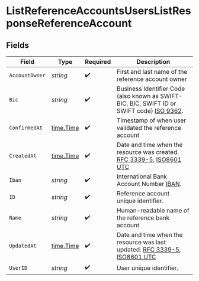 # ListReferenceAccountsUsersListResponseReferenceAccount


## Fields

| Field                                                                                                                                                                                            | Type                                                                                                                                                                                             | Required                                                                                                                                                                                         | Description                                                                                                                                                                                      |
| ------------------------------------------------------------------------------------------------------------------------------------------------------------------------------------------------ | ------------------------------------------------------------------------------------------------------------------------------------------------------------------------------------------------ | ------------------------------------------------------------------------------------------------------------------------------------------------------------------------------------------------ | ------------------------------------------------------------------------------------------------------------------------------------------------------------------------------------------------ |
| `AccountOwner`                                                                                                                                                                                   | *string*                                                                                                                                                                                         | :heavy_check_mark:                                                                                                                                                                               | First and last name of the reference account owner                                                                                                                                               |
| `Bic`                                                                                                                                                                                            | *string*                                                                                                                                                                                         | :heavy_check_mark:                                                                                                                                                                               | Business Identifier Code (also known as SWIFT-BIC, BIC, SWIFT ID or SWIFT code) [ISO 9362](https://en.wikipedia.org/wiki/ISO_9362).                                                              |
| `ConfirmedAt`                                                                                                                                                                                    | [time.Time](https://pkg.go.dev/time#Time)                                                                                                                                                        | :heavy_check_mark:                                                                                                                                                                               | Timestamp of when user validated the reference account                                                                                                                                           |
| `CreatedAt`                                                                                                                                                                                      | [time.Time](https://pkg.go.dev/time#Time)                                                                                                                                                        | :heavy_check_mark:                                                                                                                                                                               | Date and time when the resource was created. [RFC 3339-5](https://datatracker.ietf.org/doc/html/rfc3339#section-5.6), [ISO8601 UTC](https://www.iso.org/iso-8601-date-and-time-format.html)      |
| `Iban`                                                                                                                                                                                           | *string*                                                                                                                                                                                         | :heavy_check_mark:                                                                                                                                                                               | International Bank Account Number [IBAN](https://en.wikipedia.org/wiki/International_Bank_Account_Number).                                                                                       |
| `ID`                                                                                                                                                                                             | *string*                                                                                                                                                                                         | :heavy_check_mark:                                                                                                                                                                               | Reference account unique identifier.                                                                                                                                                             |
| `Name`                                                                                                                                                                                           | *string*                                                                                                                                                                                         | :heavy_check_mark:                                                                                                                                                                               | Human-readable name of the reference bank account                                                                                                                                                |
| `UpdatedAt`                                                                                                                                                                                      | [time.Time](https://pkg.go.dev/time#Time)                                                                                                                                                        | :heavy_check_mark:                                                                                                                                                                               | Date and time when the resource was last updated. [RFC 3339-5](https://datatracker.ietf.org/doc/html/rfc3339#section-5.6), [ISO8601 UTC](https://www.iso.org/iso-8601-date-and-time-format.html) |
| `UserID`                                                                                                                                                                                         | *string*                                                                                                                                                                                         | :heavy_check_mark:                                                                                                                                                                               | User unique identifier.                                                                                                                                                                          |
